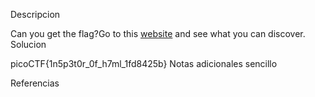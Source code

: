 Descripcion

Can you get the flag?Go to this [website](http://saturn.picoctf.net:56607/) and see what you can discover.
Solucion

picoCTF{1n5p3t0r_0f_h7ml_1fd8425b}
Notas adicionales
sencillo

Referencias